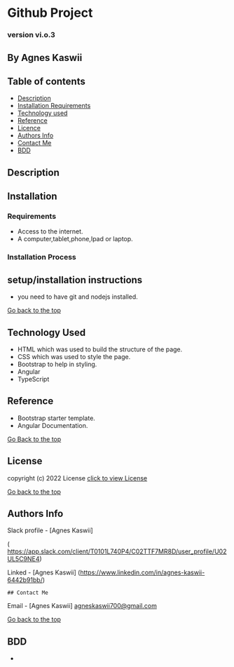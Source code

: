 # Github Project


### version vi.o.3

## By Agnes Kaswii
## Table of contents

+ [Description](#description)
+ [Installation Requirements](#installation)
+ [Technology used](#technology-used)
+ [Reference](#reference)
+ [Licence](#license)
+ [Authors Info](#author-Info)
+ [Contact Me](#contact-me)
+ [BDD](#bdd)

## Description
<p></p>

## Installation

### Requirements
* Access to the internet.
* A computer,tablet,phone,Ipad or laptop.

### Installation Process

## setup/installation instructions
* you need to have git and nodejs installed.
 

 [Go back to the top]( #Quotes-project)

 ## Technology Used
 * HTML which was used to build the structure of the page.
 * CSS  which was used to style the page.
 * Bootstrap to help in styling.
 * Angular
 * TypeScript
 

 ## Reference
  * Bootstrap starter template.
  * Angular Documentation.
  

  [Go Back to the top]( #Quotes-project)

  ## License
   copyright (c) 2022 License [click to view License](lICENSE)

   [Go back to the top](#Quotes-project)

   ## Authors Info

   Slack profile - [Agnes Kaswii]

  ( https://app.slack.com/client/T0101L740P4/C02TTF7MR8D/user_profile/U02UL5C9NE4)

  Linked - [Agnes Kaswii]
  (https://www.linkedin.com/in/agnes-kaswii-6442b91bb/)

    ## Contact Me

  Email - [Agnes Kaswii]
  agneskaswii700@gmail.com

  [Go back to the top](#Quotes-project)

  ## BDD
   * 